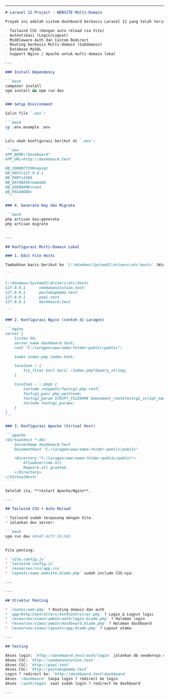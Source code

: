 
---

````markdown
# Laravel 12 Project - WEBSITE Multi-Domain

Proyek ini adalah sistem dashboard berbasis Laravel 12 yang telah terintegrasi dengan:

- Tailwind CSS (dengan auto reload via Vite)
- Autentikasi (Login/Logout)
- Middleware Auth dan Custom Redirect
- Routing berbasis Multi-domain (Subdomain)
- Database MySQL
- Support Nginx / Apache untuk multi-domain lokal

---

### Install Dependency

```bash
composer install
npm install && npm run dev
```

### Setup Environment

Salin file `.env`:

```bash
cp .env.example .env
```

Lalu ubah konfigurasi berikut di `.env`:

```env
APP_NAME="Dashboard"
APP_URL=http://dashboard.test

DB_CONNECTION=mysql
DB_HOST=127.0.0.1
DB_PORT=3306
DB_DATABASE=namadb
DB_USERNAME=root
DB_PASSWORD=
```

### 4. Generate Key dan Migrate

```bash
php artisan key:generate
php artisan migrate
```

---

## Konfigurasi Multi-Domain Lokal

### 1. Edit File Hosts

Tambahkan baris berikut ke `C:\Windows\System32\drivers\etc\hosts` (Windows) atau `/etc/hosts` (Linux/macOS):

```

C:\Windows\System32\drivers\etc\hosts
127.0.0.1      cendanasolution.test
127.0.0.1      pustakapemda.test
127.0.0.1      pspi.test
127.0.0.1      dashboard.test

```

### 2. Konfigurasi Nginx (contoh di Laragon)

```nginx
server {
    listen 80;
    server_name dashboard.test;
    root "C:/laragon/www/nama-folder-public/public";

    index index.php index.html;

    location / {
        try_files $uri $uri/ /index.php?$query_string;
    }

    location ~ \.php$ {
        include snippets/fastcgi-php.conf;
        fastcgi_pass php_upstream;
        fastcgi_param SCRIPT_FILENAME $document_root$fastcgi_script_name;
        include fastcgi_params;
    }
}
```

### 3. Konfigurasi Apache (Virtual Host)

```apache
<VirtualHost *:80>
    ServerName dashboard.test
    DocumentRoot "C:/laragon/www/nama-folder-public/public"

    <Directory "C:/laragon/www/nama-folder-public/public">
        AllowOverride All
        Require all granted
    </Directory>
</VirtualHost>
```

Setelah itu, **restart Apache/Nginx**.

---

## Tailwind CSS + Auto Reload

* Tailwind sudah terpasang dengan Vite.
* Jalankan dev server:

```bash
npm run dev #AGAR AUTO RELOAD
```

File penting:

* `vite.config.js`
* `tailwind.config.js`
* `resources/css/app.css`
* `layouts/nama website.blade.php` sudah include CSS-nya.

---

---

## Struktur Penting

* `routes/web.php` ? Routing domain dan auth
* `app/Http/Controllers/AuthController.php` ? Login & Logout logic
* `resources/views/admin/auth/login.blade.php` ? Halaman login
* `resources/views/admin/dashboard.blade.php` ? Halaman dashboard
* `resources/views/layouts/app.blade.php` ? Layout utama

---

## Testing

Akses login: `http://dashboard.test/auth/login` jalankan db seedernya dulu agar bisa login ke dashboardnya
Akses CSC: `http://cendanasolution.test`
Akses CSC: `http://pspi.test`
Akses CSC: `http://pustakapemda.test`
Login ? redirect ke: `http://dashboard.test/dashboard`
Akses `/dashboard` tanpa login ? redirect ke login
Akses `/auth/login` saat sudah login ? redirect ke dashboard

---

